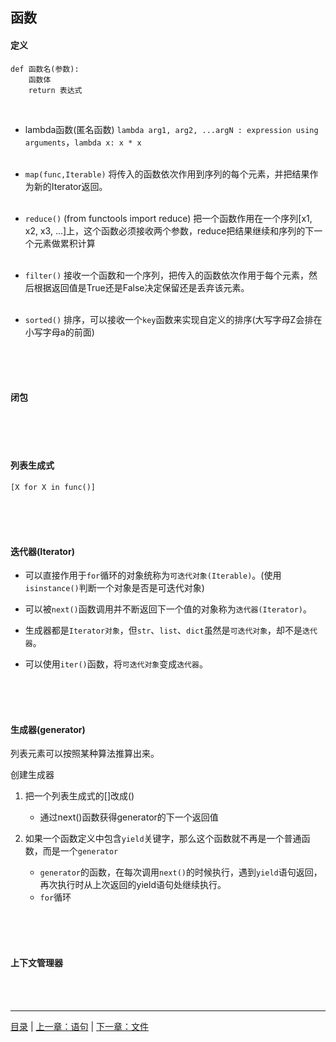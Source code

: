 ## 函数

#### 定义

```
def 函数名(参数):
    函数体
    return 表达式
```

<br>

* lambda函数(匿名函数) `lambda arg1, arg2, ...argN : expression using arguments`，`lambda x: x * x`
<br><br>

* `map(func,Iterable)` 将传入的函数依次作用到序列的每个元素，并把结果作为新的Iterator返回。
<br><br>

* `reduce()` (from functools import reduce) 把一个函数作用在一个序列[x1, x2, x3, ...]上，这个函数必须接收两个参数，reduce把结果继续和序列的下一个元素做累积计算
<br><br>

* `filter()` 接收一个函数和一个序列，把传入的函数依次作用于每个元素，然后根据返回值是True还是False决定保留还是丢弃该元素。
<br><br>

* `sorted()` 排序，可以接收一个`key`函数来实现自定义的排序(大写字母Z会排在小写字母a的前面)
<br><br>

<br><br>

#### 闭包

<br><br><br>


#### 列表生成式

 `[X for X in func()]` 
 
 <br><br><br>


#### 迭代器(Iterator)

* 可以直接作用于`for`循环的对象统称为`可迭代对象(Iterable)`。(使用`isinstance()`判断一个对象是否是可迭代对象)

* 可以被`next()`函数调用并不断返回下一个值的对象称为`迭代器(Iterator)`。

* 生成器都是`Iterator对象`，但`str`、`list`、`dict`虽然是`可迭代对象`，却不是`迭代器`。

* 可以使用`iter()`函数，将`可迭代对象`变成`迭代器`。

<br><br><br>


#### 生成器(generator)

列表元素可以按照某种算法推算出来。

创建生成器

1. 把一个列表生成式的[]改成()

    * 通过next()函数获得generator的下一个返回值
    
2. 如果一个函数定义中包含`yield`关键字，那么这个函数就不再是一个普通函数，而是一个`generator`

    * `generator`的函数，在每次调用`next()`的时候执行，遇到`yield`语句返回，再次执行时从上次返回的yield语句处继续执行。
    * `for`循环

<br><br><br>


#### 上下文管理器


<br><br>

-----

[目录](https://github.com/ykqmain/Learning-Python-with-Git) | [上一章：语句](https://github.com/ykqmain/Learning-Python-with-Git/blob/master/text/2.md) | [下一章：文件](https://github.com/ykqmain/Learning-Python-with-Git/blob/master/text/4.md)
